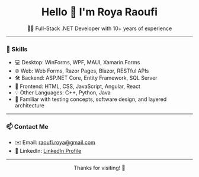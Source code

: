 <h1 align="center">Hello 👋 I'm Roya Raoufi</h1>

<p align="center">
  👨‍💻 Full-Stack .NET Developer with 10+ years of experience  
</p>

---

### 🧰 Skills

- 💻 Desktop: WinForms, WPF, MAUI, Xamarin.Forms  
- 🌐 Web: Web Forms, Razor Pages, Blazor, RESTful APIs  
- 🛠 Backend: ASP.NET Core, Entity Framework, SQL Server  
- 🧱 Frontend: HTML, CSS, JavaScript, Angular, React  
- 💡 Other Languages: C++, Python, Java  
- 🧪 Familiar with testing concepts, software design, and layered architecture

---

### 📫 Contact Me

- ✉️ Email: raoufi.roya@gmail.com
- 💼 LinkedIn: [LinkedIn Profile](https://www.linkedin.com/in/roya-raoufi-007b01168)

---

<p align="center">Thanks for visiting! 🙏</p>
